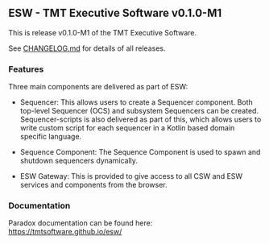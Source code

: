 ## ESW - TMT Executive Software v0.1.0-M1

This is release v0.1.0-M1 of the TMT Executive Software.

See [CHANGELOG.md](../CHANGELOG.md) for details of all releases.

### Features
Three main components are delivered as part of ESW:

* Sequencer: This allows users to create a Sequencer component. Both top-level Sequencer (OCS)
and subsystem Sequencers can be created. Sequencer-scripts is also delivered as part of this,
which allows users to write custom script for each sequencer in a Kotlin based domain specific language. 

* Sequence Component: The Sequence Component is used to spawn and shutdown sequencers dynamically.

* ESW Gateway: This is provided to give access to all CSW and ESW services and components from the
browser.

### Documentation

Paradox documentation can be found here: https://tmtsoftware.github.io/esw/